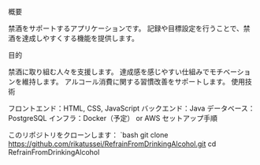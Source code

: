 概要

禁酒をサポートするアプリケーションです。
記録や目標設定を行うことで、禁酒を達成しやすくする機能を提供します。

目的

禁酒に取り組む人々を支援します。
達成感を感じやすい仕組みでモチベーションを維持します。
アルコール消費に関する習慣改善をサポートします。
使用技術

フロントエンド：HTML, CSS, JavaScript
バックエンド：Java
データベース：PostgreSQL
インフラ：Docker（予定） or AWS
セットアップ手順

このリポジトリをクローンします： `bash git clone https://github.com/rikatussei/RefrainFromDrinkingAlcohol.git cd RefrainFromDrinkingAlcohol